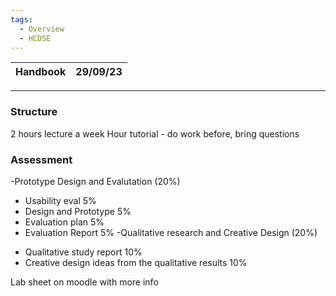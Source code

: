 ```yaml
---
tags:
  - Overview
  - HCDSE
---
```

Handbook | 29/09/23
:-- | --:

---
### Structure
2 hours lecture a week
Hour tutorial - do work before, bring questions 

### Assessment
-Prototype Design and Evalutation (20%)
* Usability eval 5%
* Design and Prototype 5%
* Evaluation plan 5%
* Evaluation Report 5%
-Qualitative research and Creative Design (20%)
- Qualitative study report 10%
- Creative design ideas from the qualitative results 10%

Lab sheet on moodle with more info
